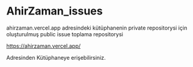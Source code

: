 # AhirZaman_issues
ahirzaman.vercel.app adresindeki kütüphanenin private repositorysi için oluşturulmuş public issue toplama repositorysi

https://ahirzaman.vercel.app/

Adresinden Kütüphaneye erişebilirsiniz.
